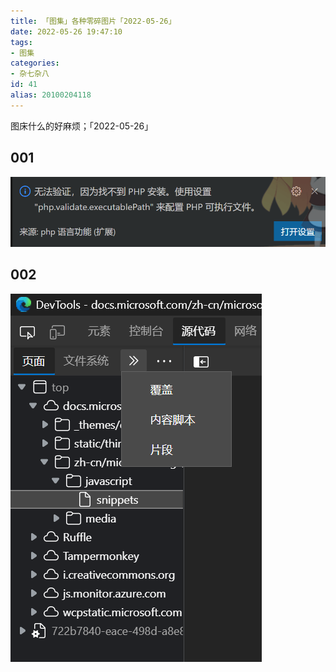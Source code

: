```yaml
---
title: 「图集」各种零碎图片「2022-05-26」
date: 2022-05-26 19:47:10
tags:
- 图集
categories:
- 杂七杂八
id: 41
alias: 20100204118
---
```


图床什么的好麻烦；「2022-05-26」

<!--more-->

## 001

![001.png](001.png "VSCode 找不到 PHP 安装")

## 002

![002.png](002.png "Edge 控制台代码片段")
